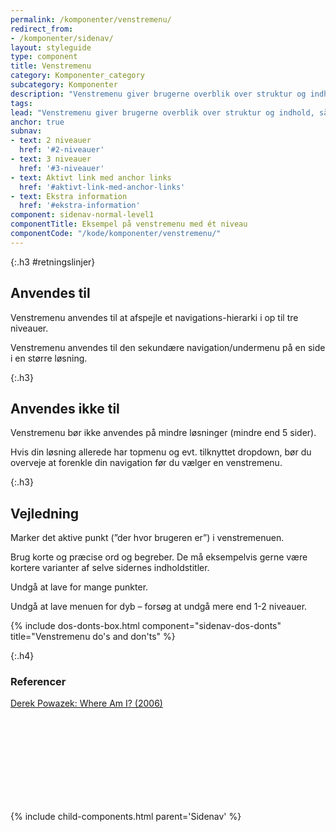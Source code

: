```yaml
---
permalink: /komponenter/venstremenu/
redirect_from:
- /komponenter/sidenav/
layout: styleguide
type: component
title: Venstremenu
category: Komponenter_category
subcategory: Komponenter
description: "Venstremenu giver brugerne overblik over struktur og indhold, så de kan finde vej til det indhold, de leder efter."
tags:
lead: "Venstremenu giver brugerne overblik over struktur og indhold, så de kan finde vej til det indhold, de leder efter."
anchor: true
subnav:
- text: 2 niveauer
  href: '#2-niveauer'
- text: 3 niveauer
  href: '#3-niveauer'
- text: Aktivt link med anchor links
  href: '#aktivt-link-med-anchor-links'
- text: Ekstra information
  href: '#ekstra-information'
component: sidenav-normal-level1
componentTitle: Eksempel på venstremenu med ét niveau
componentCode: "/kode/komponenter/venstremenu/"
---
```


{:.h3 #retningslinjer}
## Anvendes til

Venstremenu anvendes til at afspejle et navigations-hierarki i op til tre niveauer.

Venstremenu anvendes til den sekundære navigation/undermenu på en side i en større løsning.

{:.h3}
## Anvendes ikke til

Venstremenu bør ikke anvendes på mindre løsninger (mindre end 5 sider).

Hvis din løsning allerede har topmenu og evt. tilknyttet dropdown, bør du overveje at forenkle din navigation før du vælger en venstremenu.

{:.h3}
## Vejledning

Marker det aktive punkt (”der hvor brugeren er”) i venstremenuen.

Brug korte og præcise ord og begreber. De må eksempelvis gerne være kortere varianter af selve sidernes indholdstitler.

Undgå at lave for mange punkter.

Undgå at lave menuen for dyb – forsøg at undgå mere end 1-2 niveauer.

{% include dos-donts-box.html component="sidenav-dos-donts" title="Venstremenu do's and don'ts" %}

{:.h4}
### Referencer

<a href="http://www.alistapart.com/articles/whereami" class="icon-link">Derek Powazek: Where Am I? (2006)<svg class="icon-svg" focusable="false" aria-hidden="true"><use xlink:href="#open-in-new"></use></svg></a>


{% include child-components.html parent='Sidenav' %}
